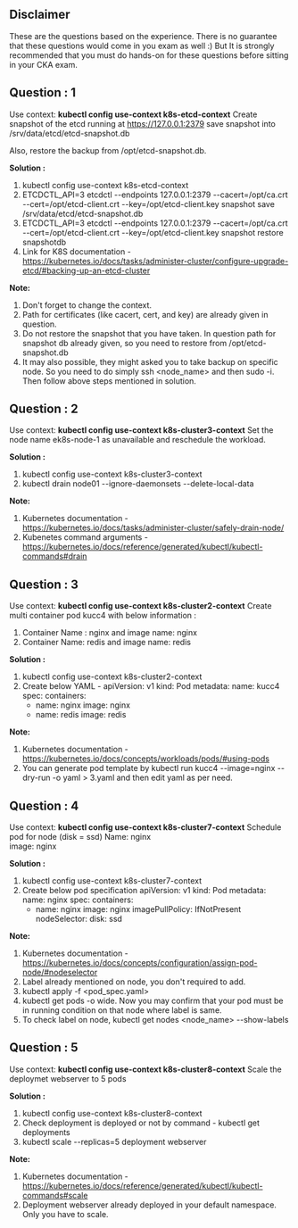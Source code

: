 ## Disclaimer
  These are the questions based on the experience. There is no guarantee that these questions would come in you exam as well :)
  But It is strongly recommended that you must do hands-on for these questions before sitting in your CKA exam.

## Question : 1

  Use context: **kubectl config use-context k8s-etcd-context**
  Create snapshot of the etcd running at https://127.0.0.1:2379 save snapshot into  /srv/data/etcd/etcd-snapshot.db

  Also, restore the backup from /opt/etcd-snapshot.db.

**Solution :**

1. kubectl config use-context k8s-etcd-context
2. ETCDCTL_API=3 etcdctl --endpoints 127.0.0.1:2379 --cacert=/opt/ca.crt  --cert=/opt/etcd-client.crt --key=/opt/etcd-client.key snapshot save /srv/data/etcd/etcd-snapshot.db
3. ETCDCTL_API=3 etcdctl --endpoints 127.0.0.1:2379 --cacert=/opt/ca.crt  --cert=/opt/etcd-client.crt --key=/opt/etcd-client.key snapshot restore snapshotdb
4. Link for K8S documentation - https://kubernetes.io/docs/tasks/administer-cluster/configure-upgrade-etcd/#backing-up-an-etcd-cluster

**Note:**
1. Don't forget to change the context. 
2. Path for certificates (like cacert, cert, and key) are already given in question.
3. Do not restore the snapshot that you have taken. In question path for snapshot db already given, so you need to restore from /opt/etcd-snapshot.db
4. It may also possible, they might asked you to take backup on specific node. So you need to do simply ssh <node_name> and then sudo -i. Then follow above steps mentioned in solution. 

## Question : 2

  Use context: **kubectl config use-context k8s-cluster3-context**
  Set the node name ek8s-node-1 as unavailable and reschedule the workload. 
  
**Solution :**

1. kubectl config use-context k8s-cluster3-context
2. kubectl drain node01 --ignore-daemonsets --delete-local-data

**Note:**
1. Kubernetes documentation -  https://kubernetes.io/docs/tasks/administer-cluster/safely-drain-node/
2. Kubenetes command arguments - https://kubernetes.io/docs/reference/generated/kubectl/kubectl-commands#drain
  
## Question : 3

Use context: **kubectl config use-context k8s-cluster2-context**
Create  multi container  pod  kucc4 with below information : 
1. Container Name : nginx and image  name: nginx
2. Container Name: redis and image name: redis

**Solution :**

1. kubectl config use-context k8s-cluster2-context
2. Create below YAML - 
   apiVersion: v1
   kind: Pod
   metadata:
     name: kucc4 
   spec:
     containers:
     - name: nginx
       image: nginx
     - name: redis
       image: redis

**Note:**
1. Kubernetes documentation - https://kubernetes.io/docs/concepts/workloads/pods/#using-pods
2. You can generate pod template by kubectl run kucc4 --image=nginx --dry-run -o yaml > 3.yaml and then edit yaml as per need.


## Question : 4

  Use context: **kubectl config use-context k8s-cluster7-context**
  Schedule pod for node (disk = ssd)
    Name: nginx  
    image: nginx
    
**Solution :**   

1. kubectl config use-context k8s-cluster7-context
2. Create below pod specification
   apiVersion: v1
   kind: Pod
   metadata:
     name: nginx
   spec:
     containers:
     - name: nginx
       image: nginx
       imagePullPolicy: IfNotPresent
     nodeSelector:
       disk: ssd

**Note:**
  1. Kubernetes documentation - https://kubernetes.io/docs/concepts/configuration/assign-pod-node/#nodeselector 
  2. Label already mentioned on node, you don't required to add.
  3. kubectl apply -f <pod_spec.yaml>
  4. kubectl get pods -o wide. Now you may confirm that your pod must be in running condition on that node where label is same.
  5. To check label on node, kubectl get nodes <node_name> --show-labels

## Question : 5

  Use context: **kubectl config use-context k8s-cluster8-context**
  Scale the deploymet webserver to 5 pods
  
**Solution :**   
1. kubectl config use-context k8s-cluster8-context  
2. Check deployment is deployed or not by command - kubectl get deployments 
3. kubectl  scale --replicas=5 deployment webserver

**Note:**
  
  1. Kubernetes documentation - https://kubernetes.io/docs/reference/generated/kubectl/kubectl-commands#scale
  2. Deployment webserver already deployed in your default namespace. Only you have to scale. 
